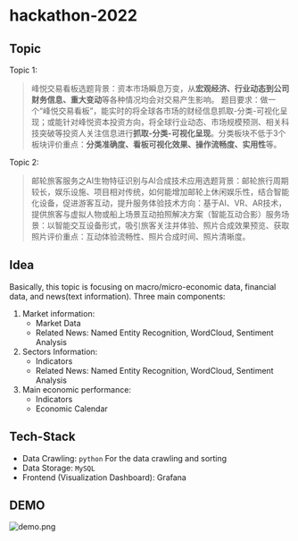 # hackathon-2022

## Topic

Topic 1:

> 峰悦交易看板选题背景：资本市场瞬息万变，从**宏观经济、行业动态到公司财务信息、重大变动**等各种情况均会对交易产生影响。
> 题目要求：做一个“峰悦交易看板”，能实时的将全球各市场的财经信息抓取-分类-可视化呈现；或能针对峰悦资本投资方向，将全球行业动态、市场规模预测、相关科技突破等投资人关注信息进行**抓取-分类-可视化呈现**。分类板块不低于3个板块评价重点：**分类准确度、看板可视化效果、操作流畅度、实用性**等。

Topic 2:

> 邮轮旅客服务之AI生物特征识别与AI合成技术应用选题背景：邮轮旅行周期较长，娱乐设施、项目相对传统，如何能增加邮轮上休闲娱乐性，结合智能化设备，促进游客互动，提升服务体验技术方向：基于AI、VR、AR技术，提供旅客与虚拟人物或船上场景互动拍照解决方案（智能互动合影）服务场景：以智能交互设备形式，吸引旅客关注并体验、照片合成效果预览、获取照片评价重点：互动体验流畅性、照片合成时间、照片清晰度。

## Idea

Basically, this topic is focusing on macro/micro-economic data, financial data, and news(text information). Three main components:

1. Market information:
	* Market Data 
	* Related News: Named Entity Recognition, WordCloud, Sentiment Analysis
2. Sectors Information:
	* Indicators
	* Related News: Named Entity Recognition, WordCloud, Sentiment Analysis
3. Main economic performance:
	* Indicators
	* Economic Calendar 

## Tech-Stack

* Data Crawling: `python` For the data crawling and sorting
* Data Storage: `MySQL`
* Frontend (Visualization Dashboard): Grafana 


## DEMO

![demo.png](https://s2.loli.net/2022/11/20/oQFa6WYDTdy9AXP.png)
